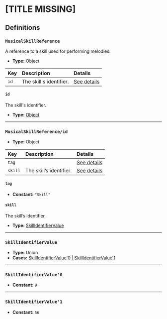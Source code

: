 # [TITLE MISSING]

## Definitions

### <a name="MusicalSkillReference"></a> `MusicalSkillReference`

A reference to a skill used for performing melodies.

- **Type:** Object

Key | Description | Details
:-- | :-- | :--
`id` | The skill's identifier. | <a href="#MusicalSkillReference/id">See details</a>

#### <a name="MusicalSkillReference/id"></a> `id`

The skill's identifier.

- **Type:** <a href="#MusicalSkillReference/id">Object</a>

---

### <a name="MusicalSkillReference/id"></a> `MusicalSkillReference/id`

- **Type:** Object

Key | Description | Details
:-- | :-- | :--
`tag` |  | <a href="#MusicalSkillReference/id/tag">See details</a>
`skill` | The skill’s identifier. | <a href="#MusicalSkillReference/id/skill">See details</a>

#### <a name="MusicalSkillReference/id/tag"></a> `tag`

- **Constant:** `"Skill"`

#### <a name="MusicalSkillReference/id/skill"></a> `skill`

The skill’s identifier.

- **Type:** <a href="#SkillIdentifierValue">SkillIdentifierValue</a>

---

### <a name="SkillIdentifierValue"></a> `SkillIdentifierValue`

- **Type:** Union
- **Cases:** <a href="#SkillIdentifierValue'0">SkillIdentifierValue'0</a> | <a href="#SkillIdentifierValue'1">SkillIdentifierValue'1</a>

---

### <a name="SkillIdentifierValue'0"></a> `SkillIdentifierValue'0`

- **Constant:** `9`

---

### <a name="SkillIdentifierValue'1"></a> `SkillIdentifierValue'1`

- **Constant:** `56`
